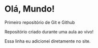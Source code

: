 # Olá, Mundo!
 Primeiro repositório de Git e Github

 Repositório criado durante uma aula ao vivo! 
 
 Essa linha eu adicionei diretamente no site. 
